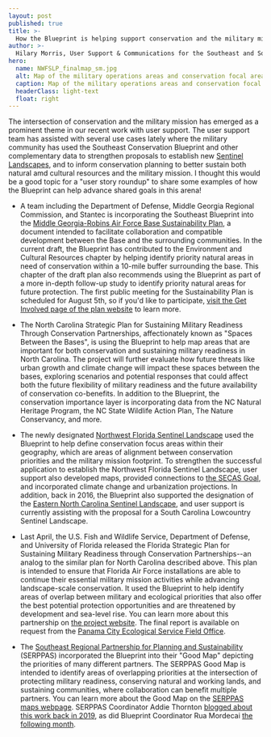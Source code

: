 ```yaml
---
layout: post
published: true
title: >-
  How the Blueprint is helping support conservation and the military mission
author: >-
  Hilary Morris, User Support & Communications for the Southeast and South Atlantic Blueprints
hero:
  name: NWFSLP_finalmap_sm.jpg
  alt: Map of the military operations areas and conservation focal areas within the proposed Northwest Florida Sentinel Landscape.
  caption: Map of the military operations areas and conservation focal areas within the recently designated <a href="https://sentinellandscapes.org/landscapes/northwest-florida/">Northwest Florida Sentinel Landscape</a>. Conservation focal areas incorporated data from the Southeast Conservation Blueprint, Florida Ecological Greenways Network, and the military mission footprint.
  headerClass: light-text
  float: right
---
```

The intersection of conservation and the military mission has emerged as a prominent theme in our recent work with user support. The user support team has assisted with several use cases lately where the military community has used the Southeast Conservation Blueprint and other complementary data to strengthen proposals to establish new [Sentinel Landscapes](https://sentinellandscapes.org/), and to inform conservation planning to better sustain both natural amd cultural resources and the military mission. I thought this would be a good topic for a "user story roundup" to share some examples of how the Blueprint can help advance shared goals in this arena!<!--more-->

- A team including the Department of Defense, Middle Georgia Regional Commission, and Stantec is incorporating the Southeast Blueprint into the [Middle Georgia-Robins Air Force Base Sustainability Plan](https://www.robinsafbsp.com/), a document intended to facilitate collaboration and compatible development between the Base and the surrounding communities. In the current draft, the Blueprint has contributed to the Environment and Cultural Resources chapter by helping identify priority natural areas in need of conservation within a 10-mile buffer surrounding the base. This chapter of the draft plan also recommends using the Blueprint as part of a more in-depth follow-up study to identify priority natural areas for future protection. The first public meeting for the Sustainability Plan is scheduled for August 5th, so if you'd like to participate, [visit the Get Involved page of the plan website](https://www.robinsafbsp.com/get-involved) to learn more.

- The North Carolina Strategic Plan for Sustaining Military Readiness Through Conservation Partnerships, affectionately known as "Spaces Between the Bases", is using the Blueprint to help map areas that are important for both conservation and sustaining military readiness in North Carolina. The project will further evaluate how future threats like urban growth and climate change will impact these spaces between the bases, exploring scenarios and potential responses that could affect both the future flexibility of military readiness and the future availability of conservation co-benefits. In addition to the Blueprint, the conservation importance layer is incorporating data from the NC Natural Heritage Program, the NC State Wildlife Action Plan, The Nature Conservancy, and more.

- The newly designated [Northwest Florida Sentinel Landscape](https://sentinellandscapes.org/landscapes/northwest-florida/) used the Blueprint to help define conservation focus areas within their geography, which are areas of alignment between conservation priorities and the military mission footprint. To strengthen the successful application to establish the Northwest Florida Sentinel Landscape, user support also developed maps, provided connections to [the SECAS Goal](https://secassoutheast.org/our-goal), and incorporated climate change and urbanization projections. In addition, back in 2016, the Blueprint also supported the designation of the [Eastern North Carolina Sentinel Landscape](https://sentinellandscapes.org/landscapes/eastern-north-carolina), and user support is currently assisting with the proposal for a South Carolina Lowcountry Sentinel Landscape.
 
- Last April, the U.S. Fish and Wildlife Service, Department of Defense, and University of Florida released the Florida Strategic Plan for Sustaining Military Readiness through Conservation Partnerships--an analog to the similar plan for North Carolina described above. This plan is intended to ensure that Florida Air Force installations are able to continue their essential military mission activities while advancing landscape-scale conservation. It used the Blueprint to help identify areas of overlap between military and ecological priorities that also offer the best potential protection opportunities and are threatened by development and sea-level rise. You can learn more about this partnership on [the project website](https://www.fws.gov/project/partnering-us-air-force-florida). The final report is available on request from the [Panama City Ecological Service Field Office](https://www.fws.gov/office/florida-ecological-services).

- The [Southeast Regional Partnership for Planning and Sustainability](https://serppas.org/) (SERPPAS) incorporated the Blueprint into their "Good Map" depicting the priorities of many different partners. The SERPPAS Good Map is intended to identify areas of overlapping priorities at the intersection of protecting military readiness, conserving natural and working lands, and sustaining communities, where collaboration can benefit multiple partners. You can learn more about the Good Map on the [SERPPAS maps webpage](https://serppas.org/maps/). SERPPAS Coordinator Addie Thornton [blogged about this work back in 2019](https://secassoutheast.org/2019/04/15/Developing-the-Good-Map-for-the-Southeast-Regional-Partnership-for-Planning-and-Sustainability.html), as did Blueprint Coordinator Rua Mordecai [the following month](https://secassoutheast.org/2019/05/08/Improving-the-Blueprint-and-user-support-through-the-SERPPAS-Good-Map.html).
